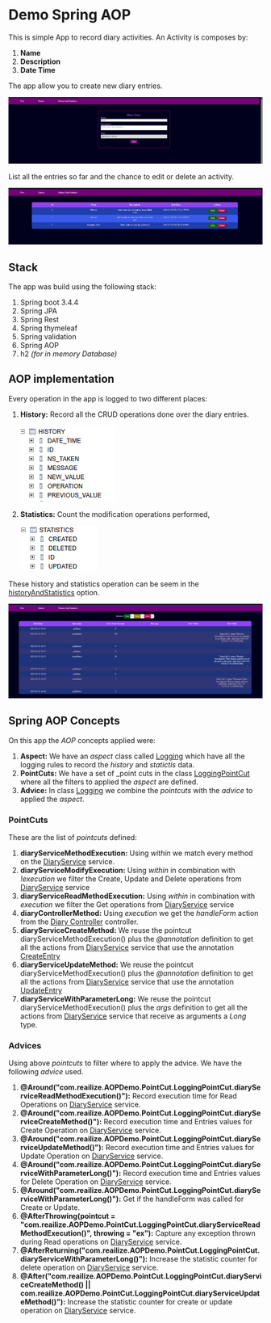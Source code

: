 # Demo Spring AOP

This is simple App to record diary activities. An Activity is composes by:

1. **Name**
2. **Description**
3. **Date Time**

The app allow you to create new diary entries.

![new_entry](Images/new_entry.png)

List all the entries so far and the chance to edit or delete an activity.

![all_entries](Images/all_entries.png)

## Stack

The app was build using the following stack:

1. Spring boot 3.4.4
2. Spring JPA
3. Spring Rest
4. Spring thymeleaf
5. Spring validation
6. Spring AOP
7. h2 _(for in memory Database)_

## AOP implementation

Every operation in the app is logged to two different places:

1. **History:** Record all the CRUD operations done over the diary entries.

    ![history_table](Images/history_table.png)

2. **Statistics:** Count the modification operations performed,

    ![statistic_table](Images/statistic_table.png)

These history and statistics operation can be seem in the [historyAndStatistics](historyAndStatistics) option.

![history_statistic](Images/history_statistic.png)

## Spring AOP Concepts

On this app the _AOP_ concepts applied were:
  
1. **Aspect:** We have an _aspect_ class called [Logging](https://github.com/jiujitsuboy/SpringAOP/blob/master/AOPDemo/src/main/java/com/reailize/AOPDemo/Aspect/Logging.java) which have all the logging rules to record the _history_ and _statictis_ data.
2. **PointCuts:** We have a set of _point cuts in the class [LoggingPointCut](https://github.com/jiujitsuboy/SpringAOP/blob/master/AOPDemo/src/main/java/com/reailize/AOPDemo/PointCut/LoggingPointCut.java) where all the filters to applied the _aspect_ are defined.
3. **Advice:** In class [Logging](https://github.com/jiujitsuboy/SpringAOP/blob/master/AOPDemo/src/main/java/com/reailize/AOPDemo/Aspect/Logging.java) we combine the _pointcuts_ with the _advice_ to applied the _aspect_.

### PointCuts

These are the list of _pointcuts_ defined:

1. **diaryServiceMethodExecution:** Using _within_ we match every method on the [DiaryService](https://github.com/jiujitsuboy/SpringAOP/blob/master/AOPDemo/src/main/java/com/reailize/AOPDemo/Service/DiaryService.java) service.
2. **diaryServiceModifyExecution:** Using _within_ in combination with _!execution_ we filter the Create, Update and Delete operations from [DiaryService](https://github.com/jiujitsuboy/SpringAOP/blob/master/AOPDemo/src/main/java/com/reailize/AOPDemo/Service/DiaryService.java) service
3. **diaryServiceReadMethodExecution:** Using _within_ in combination with _execution_ we filter the Get operations from [DiaryService](https://github.com/jiujitsuboy/SpringAOP/blob/master/AOPDemo/src/main/java/com/reailize/AOPDemo/Service/DiaryService.java) service
4. **diaryControllerMethod:** Using _execution_ we get the _handleForm_ action from the [Diary Controller](https://github.com/jiujitsuboy/SpringAOP/blob/master/AOPDemo/src/main/java/com/reailize/AOPDemo/Controller/DiaryController.java) controller.
5. **diaryServiceCreateMethod:** We reuse the pointcut diaryServiceMethodExecution() plus the _@annotation_ definition to get all the actions from [DiaryService](https://github.com/jiujitsuboy/SpringAOP/blob/master/AOPDemo/src/main/java/com/reailize/AOPDemo/Service/DiaryService.java) service that use the annotation [CreateEntry](https://github.com/jiujitsuboy/SpringAOP/blob/master/AOPDemo/src/main/java/com/reailize/AOPDemo/Annotation/CreateEntry.java)
6. **diaryServiceUpdateMethod:** We reuse the pointcut diaryServiceMethodExecution() plus the _@annotation_ definition to get all the actions from [DiaryService](https://github.com/jiujitsuboy/SpringAOP/blob/master/AOPDemo/src/main/java/com/reailize/AOPDemo/Service/DiaryService.java) service that use the annotation [UpdateEntry](https://github.com/jiujitsuboy/SpringAOP/blob/master/AOPDemo/src/main/java/com/reailize/AOPDemo/Annotation/UpdateEntry.java)
7. **diaryServiceWithParameterLong:** We reuse the pointcut diaryServiceMethodExecution() plus the _args_ definition to get all the actions from [DiaryService](https://github.com/jiujitsuboy/SpringAOP/blob/master/AOPDemo/src/main/java/com/reailize/AOPDemo/Service/DiaryService.java) service that receive as arguments a _Long_ type.


### Advices

Using above _pointcuts_ to filter where to apply the advice. We have the following _advice_ used.

1. **@Around("com.reailize.AOPDemo.PointCut.LoggingPointCut.diaryServiceReadMethodExecution()"):** Record execution time for Read Operations on [DiaryService](https://github.com/jiujitsuboy/SpringAOP/blob/master/AOPDemo/src/main/java/com/reailize/AOPDemo/Service/DiaryService.java) service.
2. **@Around("com.reailize.AOPDemo.PointCut.LoggingPointCut.diaryServiceCreateMethod()"):** Record execution time and Entries values for Create Operation on [DiaryService](https://github.com/jiujitsuboy/SpringAOP/blob/master/AOPDemo/src/main/java/com/reailize/AOPDemo/Service/DiaryService.java) service.
3. **@Around("com.reailize.AOPDemo.PointCut.LoggingPointCut.diaryServiceUpdateMethod()"):** Record execution time and Entries values for Update Operation on [DiaryService](https://github.com/jiujitsuboy/SpringAOP/blob/master/AOPDemo/src/main/java/com/reailize/AOPDemo/Service/DiaryService.java) service.
4. **@Around("com.reailize.AOPDemo.PointCut.LoggingPointCut.diaryServiceWithParameterLong()"):** Record execution time and Entries values for Delete Operation on [DiaryService](https://github.com/jiujitsuboy/SpringAOP/blob/master/AOPDemo/src/main/java/com/reailize/AOPDemo/Service/DiaryService.java) service.
5. **@Around("com.reailize.AOPDemo.PointCut.LoggingPointCut.diaryServiceWithParameterLong()"):** Get if the handleForm was called for Create or Update.
6. **@AfterThrowing(pointcut = "com.reailize.AOPDemo.PointCut.LoggingPointCut.diaryServiceReadMethodExecution()", throwing = "ex"):** Capture any exception thrown during Read operations on [DiaryService](https://github.com/jiujitsuboy/SpringAOP/blob/master/AOPDemo/src/main/java/com/reailize/AOPDemo/Service/DiaryService.java) service.
7. **@AfterReturning("com.reailize.AOPDemo.PointCut.LoggingPointCut.diaryServiceWithParameterLong()"):** Increase the statistic counter for delete operation on [DiaryService](https://github.com/jiujitsuboy/SpringAOP/blob/master/AOPDemo/src/main/java/com/reailize/AOPDemo/Service/DiaryService.java) service.
8. **@After("com.reailize.AOPDemo.PointCut.LoggingPointCut.diaryServiceCreateMethod() || com.reailize.AOPDemo.PointCut.LoggingPointCut.diaryServiceUpdateMethod()"):** Increase the statistic counter for create or update operation on [DiaryService](https://github.com/jiujitsuboy/SpringAOP/blob/master/AOPDemo/src/main/java/com/reailize/AOPDemo/Service/DiaryService.java) service.
